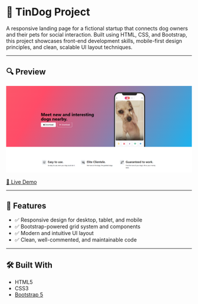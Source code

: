 # 🐶 TinDog Project
A responsive landing page for a fictional startup that connects dog owners and their pets for social interaction. Built using HTML, CSS, and Bootstrap, this project showcases front-end development skills, mobile-first design principles, and clean, scalable UI layout techniques.

---

## 🔍 Preview

![TinDog Preview](images/screenshot.png) 

[🔗 Live Demo](https://abdullahlko.github.io/tindog-project/) 

---

## 🚀 Features

- ✅ Responsive design for desktop, tablet, and mobile
- ✅ Bootstrap-powered grid system and components
- ✅ Modern and intuitive UI layout
- ✅ Clean, well-commented, and maintainable code

---

## 🛠️ Built With

- HTML5
- CSS3
- [Bootstrap 5](https://getbootstrap.com/)

